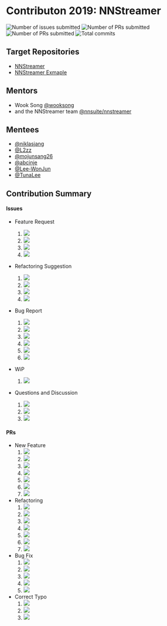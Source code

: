 # Contributon 2019: NNStreamer

![Number of issues submitted](https://img.shields.io/endpoint.svg?url=https://gist.githubusercontent.com/wooksong/69bfeafc2c1f4607727fb7cd7d76b609/raw/total_issue_badge.json)    ![Number of PRs submitted](https://img.shields.io/endpoint.svg?url=https://gist.githubusercontent.com/wooksong/69bfeafc2c1f4607727fb7cd7d76b609/raw/total_spr_badge.json)    ![Number of PRs submitted](https://img.shields.io/endpoint.svg?url=https://gist.githubusercontent.com/wooksong/69bfeafc2c1f4607727fb7cd7d76b609/raw/total_pr_badge.json)    ![Total commits](https://img.shields.io/endpoint.svg?url=https://gist.githubusercontent.com/wooksong/69bfeafc2c1f4607727fb7cd7d76b609/raw/total_commit_badge.json)
## Target Repositories
- [NNStreamer](https://github.com/nnsuite/nnstreamer)
- [NNStreamer Exmaple](https://github.com/nnsuite/nnstreamer-example)

## Mentors
- Wook Song [@wooksong](https://github.com/wooksong)
- and the NNStreamer team [@nnsuite/nnstreamer](https://github.com/orgs/nnsuite/teams/nnstreamer)

## Mentees
- [@niklasjang](https://github.com/niklasjang)
- [@L2zz](https://github.com/L2zz)
- [@mojunsang26](https://github.com/mojunsang26)
- [@abcinje](https://github.com/abcinje)
- [@Lee-WonJun](https://github.com/Lee-WonJun)
- [@TunaLee](https://github.com/TunaLee)

## Contribution Summary
#### Issues

* Feature Request
  1. [![](https://img.shields.io/github/issues/detail/title/nnsuite/nnstreamer-example/62)](https://github.com/nnsuite/nnstreamer-example/issues/62)
  2. [![](https://img.shields.io/github/issues/detail/title/nnsuite/nnstreamer-example/64)](https://github.com/nnsuite/nnstreamer-example/issues/64)
  3. [![](https://img.shields.io/github/issues/detail/title/nnsuite/nnstreamer/1795)](https://github.com/nnsuite/nnstreamer/issues/1795)
  4. [![](https://img.shields.io/github/issues/detail/title/nnsuite/nnstreamer/1796)](https://github.com/nnsuite/nnstreamer/issues/1796)  

* Refactoring Suggestion
  1. [![](https://img.shields.io/github/issues/detail/title/nnsuite/nnstreamer/1745)](https://github.com/nnsuite/nnstreamer/issues/1745)
  2. [![](https://img.shields.io/github/issues/detail/title/nnsuite/nnstreamer/1762)](https://github.com/nnsuite/nnstreamer/issues/1762)
  3. [![](https://img.shields.io/github/issues/detail/title/nnsuite/nnstreamer/1773)](https://github.com/nnsuite/nnstreamer/issues/1773)
  4. [![](https://img.shields.io/github/issues/detail/title/nnsuite/nnstreamer/1786)](https://github.com/nnsuite/nnstreamer/issues/1786)
    

* Bug Report
  1. [![](https://img.shields.io/github/issues/detail/title/nnsuite/nnstreamer/1732)](https://github.com/nnsuite/nnstreamer/issues/1732)
  2. [![](https://img.shields.io/github/issues/detail/title/nnsuite/nnstreamer-example/77)](https://github.com/nnsuite/nnstreamer-example/issues/77)
  3. [![](https://img.shields.io/github/issues/detail/title/nnsuite/nnstreamer-example/72)](https://github.com/nnsuite/nnstreamer-example/issues/72)
  4. [![](https://img.shields.io/github/issues/detail/title/nnsuite/nnstreamer-example/61)](https://github.com/nnsuite/nnstreamer-example/issues/61)
  5. [![](https://img.shields.io/github/issues/detail/title/nnsuite/nnstreamer/1793)](https://github.com/nnsuite/nnstreamer/issues/1793)
  6. [![](https://img.shields.io/github/issues/detail/title/nnsuite/nnstreamer-example/74)](https://github.com/nnsuite/nnstreamer-example/issues/74)

* WiP
  1. [![](https://img.shields.io/github/issues/detail/title/nnsuite/nnstreamer-example/69)](https://github.com/nnsuite/nnstreamer-example/issues/69)

* Questions and Discussion
  1. [![](https://img.shields.io/github/issues/detail/title/nnsuite/nnstreamer-example/65)](https://github.com/nnsuite/nnstreamer-example/issues/65)
  2. [![](https://img.shields.io/github/issues/detail/title/nnsuite/nnstreamer/1770)](https://github.com/nnsuite/nnstreamer/issues/1770)
  3. [![](https://img.shields.io/github/issues/detail/title/nnsuite/nnstreamer/1774)](https://github.com/nnsuite/nnstreamer/issues/1774)


#### PRs
* New Feature
  1. [![](https://img.shields.io/github/issues/detail/title/nnsuite/nnstreamer/1799)](https://github.com/nnsuite/nnstreamer/issues/1799)
  2. [![](https://img.shields.io/github/issues/detail/title/nnsuite/nnstreamer-example/81)](https://github.com/nnsuite/nnstreamer-example/issues/81)
  3. [![](https://img.shields.io/github/issues/detail/title/nnsuite/nnstreamer/1801)](https://github.com/nnsuite/nnstreamer/issues/1801)
  4. [![](https://img.shields.io/github/issues/detail/title/nnsuite/nnstreamer-example/82)](https://github.com/nnsuite/nnstreamer-example/issues/82)
  5. [![](https://img.shields.io/github/issues/detail/title/nnsuite/nnstreamer-example/66)](https://github.com/nnsuite/nnstreamer-example/issues/66)
  6. [![](https://img.shields.io/github/issues/detail/title/nnsuite/nnstreamer-example/80)](https://github.com/nnsuite/nnstreamer-example/issues/80)
  7. [![](https://img.shields.io/github/issues/detail/title/nnsuite/nnstreamer/1800)](https://github.com/nnsuite/nnstreamer-example/issues/1800)
* Refactoring
  1. [![](https://img.shields.io/github/issues/detail/title/nnsuite/nnstreamer/1748)](https://github.com/nnsuite/nnstreamer/issues/1748)
  2. [![](https://img.shields.io/github/issues/detail/title/nnsuite/nnstreamer/1765)](https://github.com/nnsuite/nnstreamer/issues/1765)
  3. [![](https://img.shields.io/github/issues/detail/title/nnsuite/nnstreamer/1779)](https://github.com/nnsuite/nnstreamer/issues/1779)
  4. [![](https://img.shields.io/github/issues/detail/title/nnsuite/nnstreamer/1789)](https://github.com/nnsuite/nnstreamer/issues/1789)
  5. [![](https://img.shields.io/github/issues/detail/title/nnsuite/nnstreamer/1798)](https://github.com/nnsuite/nnstreamer/issues/1798)
  6. [![](https://img.shields.io/github/issues/detail/title/nnsuite/nnstreamer-example/73)](https://github.com/nnsuite/nnstreamer-example/issues/73)
  7. [![](https://img.shields.io/github/issues/detail/title/nnsuite/nnstreamer/1726)](https://github.com/nnsuite/nnstreamer-example/issues/1726)
* Bug Fix
  1. [![](https://img.shields.io/github/issues/detail/title/nnsuite/nnstreamer-example/79)](https://github.com/nnsuite/nnstreamer-example/issues/79)
  2. [![](https://img.shields.io/github/issues/detail/title/nnsuite/nnstreamer-example/73)](https://github.com/nnsuite/nnstreamer-example/issues/73)
  3. [![](https://img.shields.io/github/issues/detail/title/nnsuite/nnstreamer/1794)](https://github.com/nnsuite/nnstreamer/issues/1794)
  4. [![](https://img.shields.io/github/issues/detail/title/nnsuite/nnstreamer/1758)](https://github.com/nnsuite/nnstreamer/issues/1758)
  5. [![](https://img.shields.io/github/issues/detail/title/nnsuite/nnstreamer-example/75)](https://github.com/nnsuite/nnstreamer-example/issues/75)
* Correct Typo
  1. [![](https://img.shields.io/github/issues/detail/title/nnsuite/nnstreamer-example/76)](https://github.com/nnsuite/nnstreamer-example/issues/76)
  2. [![](https://img.shields.io/github/issues/detail/title/nnsuite/nnstreamer-example/78)](https://github.com/nnsuite/nnstreamer-example/issues/78)
  3. [![](https://img.shields.io/github/issues/detail/title/nnsuite/nnstreamer/1797)](https://github.com/nnsuite/nnstreamer/issues/1797)
